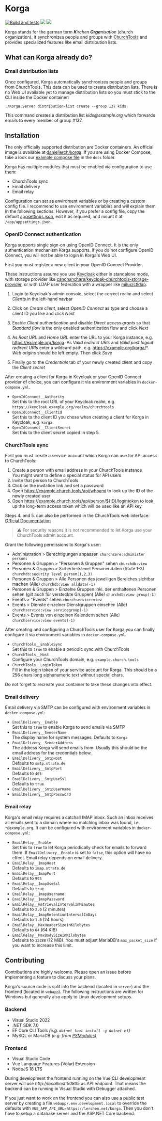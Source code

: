# Korga

[![Build and tests](https://github.com/daniel-lerch/korga/actions/workflows/main.yml/badge.svg)](https://github.com/daniel-lerch/korga/actions/workflows/main.yml)
[![](https://img.shields.io/docker/pulls/daniellerch/korga.svg)](https://hub.docker.com/r/daniellerch/korga)
[![](https://img.shields.io/docker/image-size/daniellerch/korga/latest.svg)](https://hub.docker.com/r/daniellerch/korga)

Korga stands for the german term _**K**irchen **Orga**nisation_ (church organization).
It synchronizes people and groups with [ChurchTools](https://church.tools) and provides specialized features like email distribution lists.

## What can Korga already do?

### Email distribution lists

Once configured, Korga automatically synchronizes people and groups from ChurchTools. This data can be used to create distribution lists.
There is no Web UI available yet to manage distribution lists so you must stick to the CLI inside the Docker container:

```
./Korga.Server distribution-list create --group 137 kids
```

This command creates a distribution list _kids@example.org_ which forwards emails to every member of group #137.

## Installation

The only officially supported distribution are Docker containers. An official image is available at [daniellerch/korga](https://hub.docker.com/r/daniellerch/korga).
If you are using Docker Compose, take a look our [example compose file](docs/docker-compose.yml) in the `docs` folder.

Korga has multiple modules that must be enabled via configuration to use them:
- ChurchTools sync
- Email delivery
- Email relay

Configuration can set as enviroment variables or by creating a custom config file.
I recommend to use environment variables and will explain them in the following sections.
However, if you prefer a config file, copy the default [appsettings.json](server/src/Korga.Server/appsettings.json), edit it as required, and mount it at `/app/appsettings.json`.

### OpenID Connect authentication

Korga supports single sign-on using OpenID Connect.
It is the only authentication mechanism Korga supports.
If you do not configure OpenID Connect, you will not be able to login in Korga's Web UI.

First you must register a new client in your OpenID Connect Provider.

These instructions assume you use [Keycloak](https://www.keycloak.org/) either in standalone mode,
with storage provider like [canchanchara/keycloak-churchtools-storage-provider](https://github.com/canchanchara/keycloak-churchtools-storage-provider),
or with LDAP user federation with a wrapper like [milux/ctldap](https://github.com/milux/ctldap).

1. Login to Keycloak's admin console, select the correct realm and select _Clients_ in the left-hand navbar

2. Click on _Create client_, select _OpenID Connect_ as type and choose a client ID you like and click _Next_

3. Enable _Client authentication_ and disable _Direct access grants_ so that _Standard flow_ is the only enabled authentication flow and click _Next_

4. As _Root URL_ and _Home URL_ enter the URL to your Korga instance, e.g. https://example.org/korga. As _Valid redirect URIs_ and _Valid post logout redirect URIs_ enter a wildcard path, e.g. https://example.org/korga/*. _Web origins_ should be left empty. Then click _Save_

5. Finally go to the _Credentials_ tab of your newly created client and copy the _Client secret_

After creating a client for Korga in Keycloak or your OpenID Connect provider of choice, you can configure it via environment variables in `docker-compose.yml`.

- `OpenIdConnect__Authority`  
Set this to the root URL of your Keycloak realm, e.g. `https://keycloak.example.org/realms/churchtools`
- `OpenIdConnect__ClientId`  
Set this to the client ID you chose when creating a client for Korga in Keycloak, e.g. `korga`
- `OpenIdConnect__ClientSecret`  
Set this to the client secret copied in step 5.

### ChurchTools sync

First you must create a service account which Korga can use for API access to ChurchTools:

1. Create a person with email address in your ChurchTools instance  
   You might want to define a special status for API users
2. Invite that person to ChurchTools
3. Click on the invitation link and set a password
4. Open https://example.church.tools/api/whoami to look up the ID of the newly created user
5. Open https://example.church.tools/api/person/${ID}/logintoken to look up the long-term access token which will be used like an API key

Steps 4. and 5. can also be performed in the ChurchTools web interface: [Official Documentation](https://hilfe.church.tools/wiki/0/API%20Authentifizierung#logintoken)

> ⚠️ For security reasons it is not recommended to let Korga use your ChurchTools admin account.

Grant the following permissions to Korga's user:

- Administration > Berechtigungen anpassen `churchcore:administer persons`
- Personen & Gruppen > "Personen & Gruppen" sehen `churchdb:view`
- Personen & Gruppen > Sicherheitslevel Personendaten (Stufe 1-3) `churchdb:security level person(1,2,3)`
- Personen & Gruppen > Alle Personen des jeweiligen Bereiches sichtbar machen (Alle) `churchdb:view alldata(-1)`
- Personen & Gruppen > Einzelne Gruppen inkl. der enthaltenen Personen sehen (gilt auch für versteckte Gruppen) (Alle) `churchdb:view group(-1)`
- Events > "Events" sehen `churchservice:view`
- Events > Dienste einzelner Dienstgruppen einsehen (Alle) `churchservice:view servicegroup(-1)`
- Events > Events von einzelnen Kalendern sehen (Alle) `churchservice:view events(-1)`

After creating and configuring a ChurchTools user for Korga you can finally configure it via environment variables in `docker-compose.yml`.

- `ChurchTools__EnableSync`  
Set this to `true` to enable a periodic sync with ChurchTools
- `ChurchTools__Host`  
Configure your ChurchTools domain, e.g. `example.church.tools`
- `ChurchTools__LoginToken`  
Fill in the login token of your service account for Korga.
This should be a 256 chars long alphanumeric text without special chars.

Do not forget to recreate your container to take these changes into effect.

### Email delivery

Email delivery via SMTP can be configured with environment variables in `docker-compose.yml`:

- `EmailDelivery__Enable`  
Set this to `true` to enable Korga to send emails via SMTP
- `EmailDelivery__SenderName`  
The display name for system messages. Defaults to `Korga`
- `EmailDelivery__SenderAddress`  
The address Korga will send emails from. Usually this should be the email address for the credentials below.
- `EmailDelivery__SmtpHost`  
Defaults to `smtp.strato.de`
- `EmailDelivery__SmtpPort`  
Defaults to `465`
- `EmailDelivery__SmtpUseSsl`  
Defaults to `true`
- `EmailDelivery__SmtpUsername`
- `EmailDelivery__SmtpPassword`

### Email relay

Korga's email relay requires a catchall IMAP inbox.
Such an inbox receives all emails sent to a domain where no matching inbox was found, i.e. `*@example.org`.
It can be configured with environment variables in `docker-compose.yml`:

- `EmailRelay__Enable`  
Set this to `true` to let Korga periodically check for emails to forward them. If `EmailDelivery__Enable` is set to `false`, this option will have no effect. Email relay depends on email delivery.
- `EmailRelay__ImapHost`  
Defaults to `imap.strato.de`
- `EmailRelay__ImapPort`  
Defaults to `993`
- `EmailRelay__ImapUseSsl`  
Defaults to `true`
- `EmailRelay__ImapUsername`
- `EmailRelay__ImapPassword`
- `EmailRelay__RetrievalIntervalInMinutes`  
Defaults to `2.0` (2 minutes)
- `EmailRelay__ImapRetentionIntervalInDays`  
Defaults to `1.0` (24 hours)
- `EmailRelay__MaxHeaderSizeInKilobytes`  
Defaults to `64` (64 KiB)
- `EmailRelay__MaxBodySizeInKilobytes`  
Defaults to `12288` (12 MiB). You must adjust MariaDB's `max_packet_size` if you want to increase this limit.

## Contributing

Contributions are highly welcome. Please open an issue before implementing a feature to discuss your plans.

Korga's source code is split into the backend (located in `server`) and the frontend (located in `webapp`).
The following instructions are written for Windows but generally also apply to Linux development setups.

### Backend
- Visual Studio 2022
- .NET SDK 7.0
- EF Core CLI Tools _(e.g. `dotnet tool install -g dotnet-ef`)_
- MySQL or MariaDB _(e.g. from [PSModules](https://github.com/daniel-lerch/psmodules))_

### Frontend
- Visual Studio Code
- Vue Language Features (Volar) Extension
- NodeJS 18 LTS

During development the frontend running on the Vue CLI development server will use _http://localhost:50805_ as API endpoint.
That means the backend can be running in Visual Studio with Debugger attached.

If you just want to work on the frontend you can also use a public test server by creating a file `webapp/.env.development.local`
to override the defaults with `VUE_APP_API_URL=https://lerchen.net/korga`.
Then you don't have to setup a database server and the ASP.NET Core backend.
